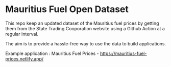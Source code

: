 # Mauritius Fuel Open Dataset

This repo keep an updated dataset of the Mauritius fuel prices by getting them from the State Trading Cooporation website using a Github Action at a regular interval.

The aim is to provide a hassle-free way to use the data to build applications. 

Example application : Mauritius Fuel Prices - https://mauritius-fuel-prices.netlify.app/
